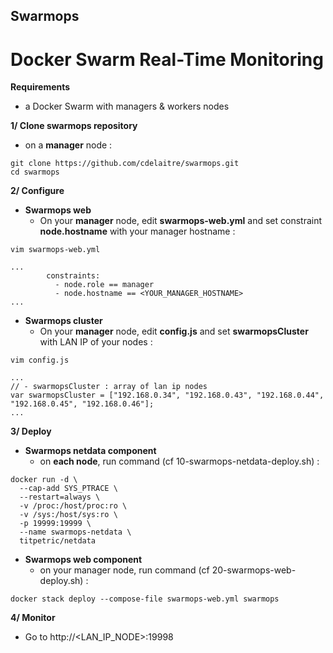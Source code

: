 ## Swarmops
# Docker Swarm Real-Time Monitoring

**Requirements**
- a Docker Swarm with managers & workers nodes

**1/ Clone swarmops repository**
- on a **manager** node :
```shell
git clone https://github.com/cdelaitre/swarmops.git
cd swarmops
```

**2/ Configure**
- **Swarmops web**
  - On your **manager** node, edit **swarmops-web.yml** and set constraint **node.hostname** with your manager hostname :
```shell
vim swarmops-web.yml

...
        constraints:
          - node.role == manager
          - node.hostname == <YOUR_MANAGER_HOSTNAME>
...
```

- **Swarmops cluster**
  - On your **manager** node, edit **config.js** and set **swarmopsCluster** with LAN IP of your nodes :
```shell
vim config.js

...
// - swarmopsCluster : array of lan ip nodes
var swarmopsCluster = ["192.168.0.34", "192.168.0.43", "192.168.0.44", "192.168.0.45", "192.168.0.46"];
...
```

**3/ Deploy**
- **Swarmops netdata component**
  - on **each node**, run command (cf 10-swarmops-netdata-deploy.sh) :
```shell
docker run -d \
  --cap-add SYS_PTRACE \
  --restart=always \
  -v /proc:/host/proc:ro \
  -v /sys:/host/sys:ro \
  -p 19999:19999 \
  --name swarmops-netdata \
  titpetric/netdata
```

- **Swarmops web component**
  - on your manager node, run command (cf 20-swarmops-web-deploy.sh) :
```shell
docker stack deploy --compose-file swarmops-web.yml swarmops
```

**4/ Monitor**
- Go to http://<LAN_IP_NODE>:19998

